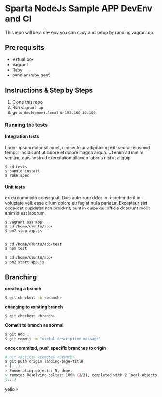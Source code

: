 # Sparta NodeJs Sample APP DevEnv and CI

This repo will be a dev env you can copy and setup by running vagrant up.


## Pre requisits
- Virtual box
- Vagrant
- Ruby
- bundler (ruby gem)

## Instructions & Step by Steps

1) Clone this repo
2) Run `vagrant up`
3) go to `devlopment.local` or `192.168.10.100`


### Running the tests

#### Integration tests
Lorem ipsum dolor sit amet, consectetur adipisicing elit, sed do eiusmod
tempor incididunt ut labore et dolore magna aliqua. Ut enim ad minim veniam,
quis nostrud exercitation ullamco laboris nisi ut aliquip

```bash
$ cd tests
$ bundle install
$ rake spec
```

#### Unit tests
ex ea commodo
consequat. Duis aute irure dolor in reprehenderit in voluptate velit esse
cillum dolore eu fugiat nulla pariatur. Excepteur sint occaecat cupidatat non
proident, sunt in culpa qui officia deserunt mollit anim id est laborum.

```bash
$ vagrant ssh app
$ cd /home/ubuntu/app/
$ pm2 stop app.js


$ cd /home/ubuntu/app/test
$ npm test

$ cd /home/ubuntu/app/
$ pm2 start app.js

```


## Branching


**creating a branch**

```bash
$ git checkout -b <branch>
```

**changing to existing branch**
```bash
$ git checkout <branch>
```

**Commit to branch as normal**
```bash
$ git add .
$ git commit -m "useful descriptive message"
```

**once commited, push specific branches to origin**

```bash
# git <action> <remote> <branch>
$ git push origin landing-page-title
> (...)
> Enumerating objects: 5, done.
> remote: Resolving deltas: 100% (2/2), completed with 2 local objects.
(...)
```




yello :zap:
